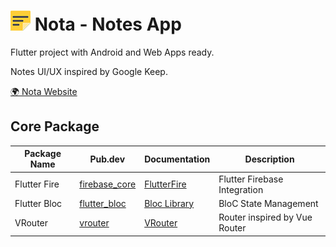 # ![Nota](assets/icons/nota-icon-32x32.png "Nota") Nota - Notes App

Flutter project with Android and Web Apps ready.

Notes UI/UX inspired by Google Keep.

[🌍 Nota Website](https://nota-71534.web.app/)

## Core Package

| Package Name | Pub.dev                                                 | Documentation                                | Description                   |
| ------------ | ------------------------------------------------------- | -------------------------------------------- | ----------------------------- |
| Flutter Fire | [firebase_core](https://pub.dev/packages/firebase_core) | [FlutterFire](https://firebase.flutter.dev/) | Flutter Firebase Integration  |
| Flutter Bloc | [flutter_bloc](https://pub.dev/packages/flutter_bloc)   | [Bloc Library](https://bloclibrary.dev/#/)   | BloC State Management         |
| VRouter      | [vrouter](https://pub.dev/packages/vrouter)             | [VRouter](https://vrouter.dev/)              | Router inspired by Vue Router |
